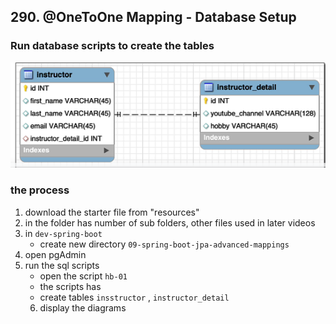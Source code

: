 ## 290. @OneToOne Mapping - Database Setup

### Run database scripts to create the tables 
![img.png](img.png)

### the process 
1. download the starter file from "resources"
2. in the folder has number of sub folders, other files used in later videos 
3. in `dev-spring-boot` 
   * create new directory `09-spring-boot-jpa-advanced-mappings`
4. open pgAdmin 
5. run the sql scripts 
   * open the script `hb-01`
   * the scripts has 
   * create tables `insstructor` , `instructor_detail`
   6. display the diagrams
